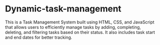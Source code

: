 # Dynamic-task-management
This is a Task Management System built using HTML, CSS, and JavaScript that allows users to efficiently manage tasks by adding, completing, deleting, and filtering tasks based on their status. It also includes task start and end dates for better tracking.

